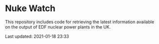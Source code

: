 # Nuke Watch

This repository includes code for retrieving the latest information available on the output of EDF nuclear power plants in the UK.

Last updated: 2021-01-18 23:33